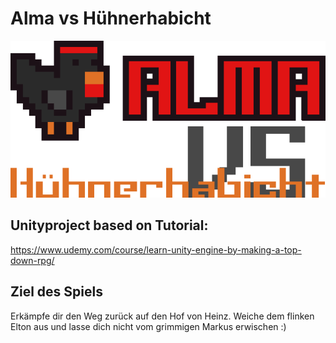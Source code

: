 # Alma vs Hühnerhabicht
![ima](readme.png)

## Unityproject based on Tutorial: 


https://www.udemy.com/course/learn-unity-engine-by-making-a-top-down-rpg/

## Ziel des Spiels

Erkämpfe dir den Weg zurück auf den Hof von Heinz. Weiche dem flinken Elton aus und lasse dich nicht vom grimmigen Markus erwischen :)